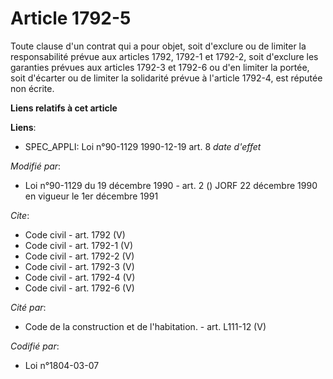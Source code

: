 # Article 1792-5

Toute clause d'un contrat qui a pour objet, soit d'exclure ou de limiter la responsabilité prévue aux articles 1792, 1792-1
et 1792-2, soit d'exclure les garanties prévues aux articles 1792-3 et 1792-6 ou d'en limiter la portée, soit d'écarter ou de
limiter la solidarité prévue à l'article 1792-4, est réputée non écrite.

**Liens relatifs à cet article**

**Liens**:

  - SPEC_APPLI: Loi n°90-1129 1990-12-19 art. 8 *date d'effet*

_Modifié par_:

  - Loi n°90-1129 du 19 décembre 1990 - art. 2 () JORF 22 décembre 1990 en vigueur le 1er décembre 1991

_Cite_:

  - Code civil - art. 1792 (V)
  - Code civil - art. 1792-1 (V)
  - Code civil - art. 1792-2 (V)
  - Code civil - art. 1792-3 (V)
  - Code civil - art. 1792-4 (V)
  - Code civil - art. 1792-6 (V)

_Cité par_:

  - Code de la construction et de l'habitation. - art. L111-12 (V)

_Codifié par_:

  - Loi n°1804-03-07
